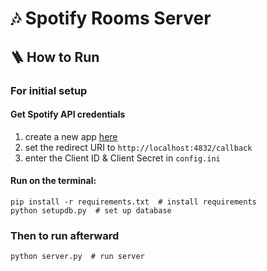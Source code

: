 # 🎶 Spotify Rooms Server

## 🪜 How to Run

### For initial setup

#### Get Spotify API credentials
1. create a new app [here](https://developer.spotify.com/)
2. set the redirect URI to `http://localhost:4832/callback`
3. enter the Client ID & Client Secret in `config.ini`

#### Run on the terminal:

```shell
pip install -r requirements.txt  # install requirements
python setupdb.py  # set up database
```

### Then to run afterward

```shell
python server.py  # run server
```